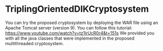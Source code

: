 # TriplingOrientedDIKCryptosystem
You can try the proposed cryptosystem by deploying the WAR file using an Apache Tomcat server (version 9). 
You can follow this tutorial: https://www.youtube.com/watch?v=tz1lrUcR0r4&t=151s
We provided you with all the java classes that were implemented in the proposed multithreaded cryptosystem.
